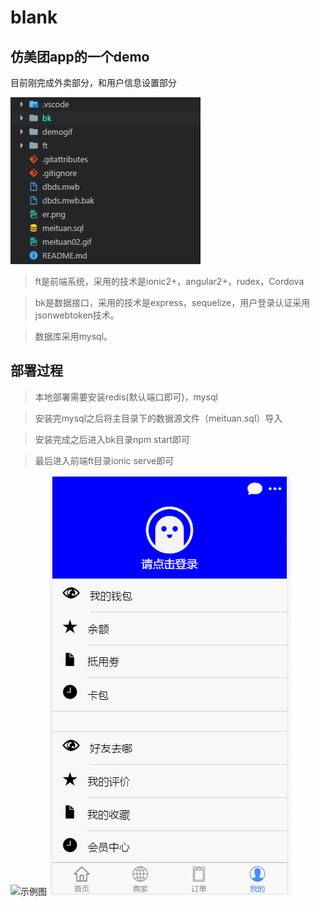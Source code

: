 # blank
## 仿美团app的一个demo
目前刚完成外卖部分，和用户信息设置部分

![示例图](https://github.com/Chaiyelu/blank/blob/master/demogif/TIM%E6%88%AA%E5%9B%BE20170903134938.png)

> ft是前端系统，采用的技术是ionic2+，angular2+，rudex，Cordova

> bk是数据接口，采用的技术是express，sequelize，用户登录认证采用jsonwebtoken技术。

> 数据库采用mysql。

## 部署过程
> 本地部署需要安装redis(默认端口即可)，mysql

> 安装完mysql之后将主目录下的数据源文件（meituan.sql）导入

> 安装完成之后进入bk目录npm start即可

> 最后进入前端ft目录ionic serve即可


![示例图](https://github.com/Chaiyelu/blank/blob/master/meituan02.gif)
![示例图](https://github.com/Chaiyelu/blank/blob/master/demogif/%E6%B3%A8%E5%86%8C%E6%B5%81%E7%A8%8B1.gif)

